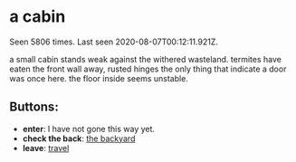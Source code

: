 # a cabin

Seen 5806 times. Last seen 2020-08-07T00:12:11.921Z.

a small cabin stands weak against the withered wasteland. termites have eaten the front wall away, rusted hinges the only thing that indicate a door was once here. the floor inside seems unstable.

## Buttons:

- **enter**: I have not gone this way yet.
- **check the back**: [the backyard](the-backyard-Njlha1w.md)
- **leave**: [travel](travel-travel.md)